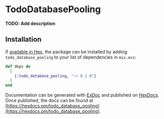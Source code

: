 # TodoDatabasePooling

**TODO: Add description**

## Installation

If [available in Hex](https://hex.pm/docs/publish), the package can be installed
by adding `todo_database_pooling` to your list of dependencies in `mix.exs`:

```elixir
def deps do
  [
    {:todo_database_pooling, "~> 0.1.0"}
  ]
end
```

Documentation can be generated with [ExDoc](https://github.com/elixir-lang/ex_doc)
and published on [HexDocs](https://hexdocs.pm). Once published, the docs can
be found at [https://hexdocs.pm/todo_database_pooling](https://hexdocs.pm/todo_database_pooling).

